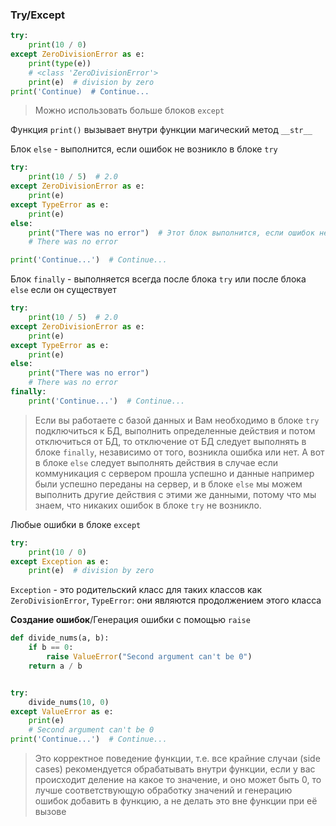 ### Try/Except
```Python
try:
	print(10 / 0)
except ZeroDivisionError as e:
	print(type(e))
	# <class 'ZeroDivisionError'>
	print(e)  # division by zero
print('Continue)  # Continue...
```
> Можно использовать больше блоков `except`

Функция `print()` вызывает внутри функции магический метод `__str__`

Блок `else` - выполнится, если ошибок не возникло в блоке `try`
```Python
try:
	print(10 / 5)  # 2.0
except ZeroDivisionError as e:
	print(e)
except TypeError as e:
	print(e)
else:
	print("There was no error")  # Этот блок выполнится, если ошибок не возникло
	# There was no error

print('Continue...')  # Continue...
```

Блок `finally` - выполняется всегда после блока `try` или после блока `else` если он существует
```Python
try:
	print(10 / 5)  # 2.0
except ZeroDivisionError as e:
	print(e)
except TypeError as e:
	print(e)
else:
	print("There was no error")
	# There was no error
finally:
	print('Continue...')  # Continue...
```
> Если вы работаете с базой данных и Вам необходимо в блоке `try` подключиться к БД, выполнить определенные действия и потом отключиться от БД, то отключение от БД следует выполнять в блоке `finally`, независимо от того, возникла ошибка или нет. А вот в блоке `else` следует выполнять действия в случае если коммуникация с сервером прошла успешно и данные например были успешно переданы на сервер, и в блоке `else` мы можем выполнить другие действия с этими же данными, потому что мы знаем, что никаких ошибок в блоке `try` не возникло.

Любые ошибки в блоке `except`
```Python
try:
	print(10 / 0)
except Exception as e:
	print(e)  # division by zero
```
`Exception` - это родительский класс для таких классов как `ZeroDivisionError`, `TypeError`: они являются продолжением этого класса


**Создание ошибок**/Генерация ошибки с помощью `raise`
```Python
def divide_nums(a, b):
	if b == 0:
		raise ValueError("Second argument can't be 0")
	return a / b


try: 
	divide_nums(10, 0)
except ValueError as e:
	print(e)
	# Second argument can't be 0
print('Continue...')  # Continue...
```
> Это корректное поведение функции, т.е. все крайние случаи (side cases) рекомендуется обрабатывать внутри функции, если у вас происходит деление на какое то значение, и оно может быть 0, то лучше соответствующую обработку значений и генерацию ошибок добавить в функцию, а не делать это вне функции при её вызове


